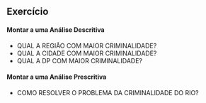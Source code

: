 ## Exercício

#### Montar a uma Análise Descritiva
 - QUAL A REGIÃO COM MAIOR CRIMINALIDADE?
 - QUAL A CIDADE COM MAIOR CRIMINALIDADE?
 - QUAL A DP COM MAIOR CRIMINALIDADE?

#### Montar a uma Análise Prescritiva
 - COMO RESOLVER O PROBLEMA DA CRIMINALIDADE DO RIO?